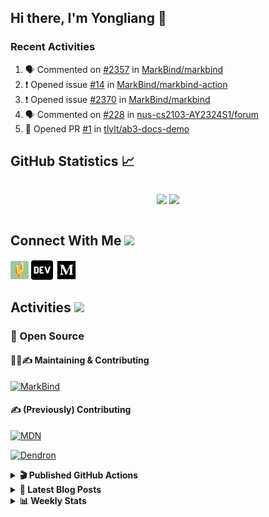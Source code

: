 ## Hi there, I'm Yongliang 👋

### Recent Activities

<!--START_SECTION:activity-->
1. 🗣 Commented on [#2357](https://github.com/MarkBind/markbind/pull/2357#issuecomment-1749827728) in [MarkBind/markbind](https://github.com/MarkBind/markbind)
2. ❗ Opened issue [#14](https://github.com/MarkBind/markbind-action/issues/14) in [MarkBind/markbind-action](https://github.com/MarkBind/markbind-action)
3. ❗ Opened issue [#2370](https://github.com/MarkBind/markbind/issues/2370) in [MarkBind/markbind](https://github.com/MarkBind/markbind)
4. 🗣 Commented on [#228](https://github.com/nus-cs2103-AY2324S1/forum/issues/228#issuecomment-1741890709) in [nus-cs2103-AY2324S1/forum](https://github.com/nus-cs2103-AY2324S1/forum)
5. 💪 Opened PR [#1](https://github.com/tlylt/ab3-docs-demo/pull/1) in [tlylt/ab3-docs-demo](https://github.com/tlylt/ab3-docs-demo)
<!--END_SECTION:activity-->

## GitHub Statistics :chart_with_upwards_trend:
<div align="center">
<div style="display: flex; align-items: center; justify-content: center;">

[![](https://github-readme-stats-tlylt.vercel.app/api?username=tlylt&show_icons=true&theme=tokyonight&hide_border=true&locale=en)](https://github.com/tlylt)
[![](https://github-readme-streak-stats.herokuapp.com/?user=tlylt&theme=tokyonight&hide_border=true)](https://github.com/tlylt)
</div>
</div>

## Connect With Me <img src="https://media.giphy.com/media/2wh5K5yE3ulp3xgYcG/giphy-downsized.gif" width="30">

<a href="https://www.yongliangliu.com/" target="_blank"><img align="center" src="static/site-icon.png" alt="yongliangliu.com" height="29" width="29" /></a>
<a href="https://dev.to/tlylt" target="_blank"><img align="center" src="static/dev-badge.svg" alt="dev.to/tlylt" height="35" width="35" /></a>
<a href="https://tlylt.medium.com" target="_blank"><img align="center" src="static/medium.png" alt="tlylt.medium.com" height="35" width="35" /></a>

## Activities <img src="https://media.giphy.com/media/WUlplcMpOCEmTGBtBW/giphy.gif" width="30">

### 🔭 Open Source

#### 👷‍♂️✍️ Maintaining & Contributing
[![MarkBind](https://github-readme-stats-tlylt.vercel.app/api/pin/?username=markbind&repo=markbind)](https://github.com/MarkBind/markbind)

#### ✍️ (Previously) Contributing
[![MDN](https://github-readme-stats-tlylt.vercel.app/api/pin/?username=mdn&repo=content)](https://github.com/mdn/content/issues?q=is%3Aopen+involves%3A%40me+sort%3Aupdated-desc)

[![Dendron](https://github-readme-stats-tlylt.vercel.app/api/pin/?username=dendronhq&repo=dendron)](https://github.com/dendronhq/dendron/issues?q=is%3Aopen+involves%3A%40me+sort%3Aupdated-desc)

<details>
<summary> <b>🎬 Published GitHub Actions </b> </summary>

[![install-graphviz](https://github-readme-stats-tlylt.vercel.app/api/pin/?username=tlylt&repo=install-graphviz)](https://github.com/tlylt/install-graphviz)

[![reposense-action](https://github-readme-stats-tlylt.vercel.app/api/pin/?username=tlylt&repo=reposense-action)](https://github.com/tlylt/reposense-action)

[![markbin-action](https://github-readme-stats-tlylt.vercel.app/api/pin/?username=markbind&repo=markbind-action)](https://github.com/MarkBind/markbind-action)

</details>

<details>
<summary> <b>📕 Latest Blog Posts</b> </summary>

<!-- BLOG-POST-LIST:START -->
- [End of Year 3 Sem 2](https://yongliangliu.com/blog/end-of-year-3-sem-2)
- [Deploy a ChatGPT API Server in no time](https://yongliangliu.com/blog/chatgpt-nextjs-server)
- [Creating a regex-based Markdown parser in TypeScript](https://yongliangliu.com/blog/rmark)
- [Create VSCode Snippets for Markdown Blog Workflows](https://yongliangliu.com/blog/vscode-snippets)
- [Brag Doc 2023](https://yongliangliu.com/blog/brag-doc-2023)
<!-- BLOG-POST-LIST:END -->

</details>

<details>
<summary> <b>📊 Weekly Stats</b> </summary>

<!--START_SECTION:waka-->
![Code Time](http://img.shields.io/badge/Code%20Time-1%2C148%20hrs%209%20mins-blue)

**🐱 My GitHub Data** 

> 📦 666.4 kB Used in GitHub's Storage 
 > 
> 🏆 1,587 Contributions in the Year 2023
 > 
> 🚫 Not Opted to Hire
 > 
> 📜 175 Public Repositories 
 > 
> 🔑 40 Private Repositories 
 > 
**I'm an Early 🐤** 

```text
🌞 Morning                3949 commits        ███████░░░░░░░░░░░░░░░░░░   29.29 % 
🌆 Daytime                3623 commits        ███████░░░░░░░░░░░░░░░░░░   26.87 % 
🌃 Evening                5007 commits        █████████░░░░░░░░░░░░░░░░   37.13 % 
🌙 Night                  905 commits         ██░░░░░░░░░░░░░░░░░░░░░░░   06.71 % 
```
📅 **I'm Most Productive on Wednesday** 

```text
Monday                   1754 commits        ███░░░░░░░░░░░░░░░░░░░░░░   13.01 % 
Tuesday                  1961 commits        ████░░░░░░░░░░░░░░░░░░░░░   14.54 % 
Wednesday                2170 commits        ████░░░░░░░░░░░░░░░░░░░░░   16.09 % 
Thursday                 1685 commits        ███░░░░░░░░░░░░░░░░░░░░░░   12.50 % 
Friday                   1748 commits        ███░░░░░░░░░░░░░░░░░░░░░░   12.96 % 
Saturday                 2068 commits        ████░░░░░░░░░░░░░░░░░░░░░   15.34 % 
Sunday                   2098 commits        ████░░░░░░░░░░░░░░░░░░░░░   15.56 % 
```


📊 **This Week I Spent My Time On** 

```text
🕑︎ Time Zone: Asia/Singapore

💬 Programming Languages: 
Markdown                 1 hr 12 mins        ███████████████░░░░░░░░░░   61.85 % 
TypeScript               44 mins             ██████████░░░░░░░░░░░░░░░   38.15 % 
```


 Last Updated on 09/10/2023 00:46:56 UTC
<!--END_SECTION:waka-->

</details>
